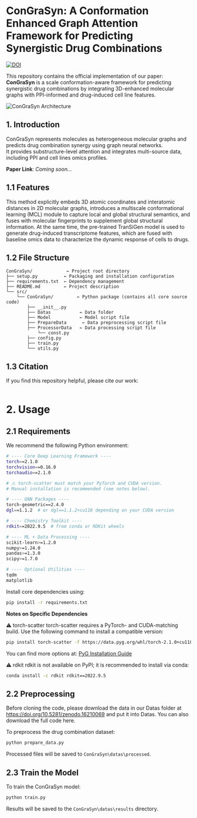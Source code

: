 # ConGraSyn: A Conformation Enhanced Graph Attention Framework for Predicting Synergistic Drug Combinations

[![DOI](https://zenodo.org/badge/DOI/10.5281/zenodo.16215274.svg)](https://doi.org/10.5281/zenodo.16215274)

This repository contains the official implementation of our paper:  
**ConGraSyn** is a scale conformation-aware framework for predicting synergistic drug combinations by integrating 3D-enhanced molecular graphs with PPI-informed and drug-induced cell line features.

![ConGraSyn Architecture](ConGraSyn.png)

<!-- You can find full documentation here:  [https://HuazeLoong.github.io/ConGraSyn/](https://HuazeLoong.github.io/ConGraSyn/) -->

## 1. Introduction

ConGraSyn represents molecules as heterogeneous molecular graphs and predicts drug combination synergy using graph neural networks.  
It provides substructure-level attention and integrates multi-source data, including PPI and cell lines omics profiles.

**Paper Link**: *Coming soon...*

## 1.1 Features
This method explicitly embeds 3D atomic coordinates and interatomic distances in 2D molecular graphs, introduces a multiscale conformational learning (MCL) module to capture local and global structural semantics, and fuses with molecular fingerprints to supplement global structural information. At the same time, the pre-trained TranSiGen model is used to generate drug-induced transcriptome features, which are fused with baseline omics data to characterize the dynamic response of cells to drugs.


## 1.2 File Structure

```text
ConGraSyn/             ← Project root directory
├── setup.py          ← Packaging and installation configuration
├── requirements.txt  ← Dependency management
├── README.md         ← Project description
└── src/
    └── ConGraSyn/         ← Python package (contains all core source code)
        ├── __init__.py
        ├── Datas           ← Data folder
        ├── Model           ← Model script file
        ├── PrepareData      ← Data preprocessing script file
        ├── ProcessorData   ← Data processing script file
            └── const.py
        ├── config.py
        ├── train.py
        └── utils.py
```

## 1.3 Citation
If you find this repository helpful, please cite our work:

```bibtex

```

# 2. Usage
## 2.1 Requirements
We recommend the following Python environment:
```bash
# ---- Core Deep Learning Framework ----
torch==2.1.0
torchvision==0.16.0
torchaudio==2.1.0

# ⚠ torch-scatter must match your PyTorch and CUDA version.
# Manual installation is recommended (see notes below).

# ---- GNN Packages ----
torch-geometric==2.4.0
dgl==1.1.2  # or dgl==1.1.2+cu118 depending on your CUDA version

# ---- Chemistry Toolkit ----
rdkit==2022.9.5  # from conda or RDKit wheels

# ---- ML + Data Processing ----
scikit-learn>=1.2.0
numpy>=1.24.0
pandas>=1.3.0
scipy>=1.7.0

# ---- Optional Utilities ----
tqdm
matplotlib
```

Install core dependencies using:

```bash
pip install -r requirements.txt
```

**Notes on Specific Dependencies**

⚠ torch-scatter
torch-scatter requires a PyTorch- and CUDA-matching build. Use the following command to install a compatible version:
```bash
pip install torch-scatter -f https://data.pyg.org/whl/torch-2.1.0+cu118.html
```
You can find more options at: [PyG Installation Guide](https://pytorch-geometric.readthedocs.io/en/latest/notes/installation.html)

⚠ rdkit
rdkit is not available on PyPI; it is recommended to install via conda:
```bash
conda install -c rdkit rdkit==2022.9.5
```

## 2.2 Preprocessing
Before cloning the code, please download the data in our Datas folder at https://doi.org/10.5281/zenodo.16210069 and put it into Datas. You can also download the full code here.

To preprocess the drug combination dataset:

```bash
python prepare_data.py
```

Processed files will be saved to `ConGraSyn\datas\processed`.

## 2.3 Train the Model
To train the ConGraSyn model:
```bash
python train.py
```
Results will be saved to the `ConGraSyn\datas\results` directory.
